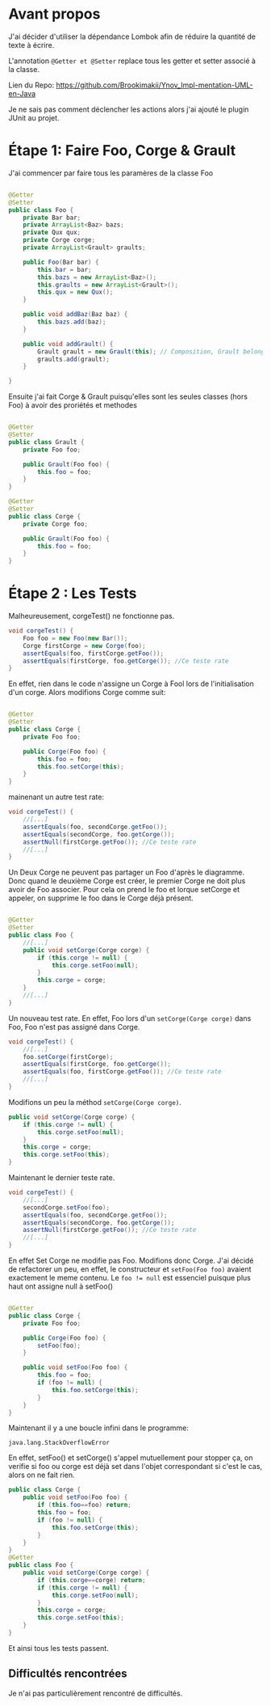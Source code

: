 # Avant propos

J'ai décider d'utiliser la dépendance Lombok afin de réduire la quantité de texte à écrire.

L'annotation ```@Getter et @Setter``` replace tous les getter et setter associé à la classe.

Lien du Repo: https://github.com/Brookimakii/Ynov_Impl-mentation-UML-en-Java

Je ne sais pas comment déclencher les actions alors j'ai ajouté le plugin JUnit au projet.

# Étape 1: Faire Foo, Corge & Grault

J'ai commencer par faire tous les paramères de la classe Foo

```java

@Getter
@Setter
public class Foo {
    private Bar bar;
    private ArrayList<Baz> bazs;
    private Qux qux;
    private Corge corge;
    private ArrayList<Grault> graults;

    public Foo(Bar bar) {
        this.bar = bar;
        this.bazs = new ArrayList<Baz>();
        this.graults = new ArrayList<Grault>();
        this.qux = new Qux();
    }

    public void addBaz(Baz baz) {
        this.bazs.add(baz);
    }

    public void addGrault() {
        Grault grault = new Grault(this); // Composition, Grault belongs to Foo
        graults.add(grault);
    }

}
```

Ensuite j'ai fait Corge & Grault puisqu'elles sont les seules classes (hors Foo) à avoir des proriétés et methodes

```java

@Getter
@Setter
public class Grault {
    private Foo foo;

    public Grault(Foo foo) {
        this.foo = foo;
    }
}

@Getter
@Setter
public class Corge {
    private Corge foo;

    public Grault(Foo foo) {
        this.foo = foo;
    }
}

```

# Étape 2 : Les Tests

Malheureusement, corgeTest() ne fonctionne pas.

```java
void corgeTest() {
    Foo foo = new Foo(new Bar());
    Corge firstCorge = new Corge(foo);
    assertEquals(foo, firstCorge.getFoo());
    assertEquals(firstCorge, foo.getCorge()); //Ce teste rate
}
```

En effet, rien dans le code n'assigne un Corge à Fool lors de l'initialisation d'un corge. Alors modifions Corge comme
suit:

```java

@Getter
@Setter
public class Corge {
    private Foo foo;

    public Corge(Foo foo) {
        this.foo = foo;
        this.foo.setCorge(this);
    }
}
```

mainenant un autre test rate:

```java
void corgeTest() {
    //[...]
    assertEquals(foo, secondCorge.getFoo());
    assertEquals(secondCorge, foo.getCorge());
    assertNull(firstCorge.getFoo()); //Ce teste rate
    //[...]
}
```

Un Deux Corge ne peuvent pas partager un Foo d'après le diagramme. Donc quand le deuxième Corge est créer, le premier
Corge ne doit plus avoir de Foo associer. Pour cela on prend le foo et lorque setCorge et appeler, on supprime le foo
dans le Corge déjà présent.

```java

@Getter
@Setter
public class Foo {
    //[...]
    public void setCorge(Corge corge) {
        if (this.corge != null) {
            this.corge.setFoo(null);
        }
        this.corge = corge;
    }
    //[...]
}
```

Un nouveau test rate. En effet, Foo lors d'un ```setCorge(Corge corge)``` dans Foo, Foo n'est pas assigné dans Corge.

```java
void corgeTest() {
    //[...]
    foo.setCorge(firstCorge);
    assertEquals(firstCorge, foo.getCorge());
    assertEquals(foo, firstCorge.getFoo()); //Ce teste rate
    //[...]
}
```

Modifions un peu la méthod ```setCorge(Corge corge)```.

```java
public void setCorge(Corge corge) {
    if (this.corge != null) {
        this.corge.setFoo(null);
    }
    this.corge = corge;
    this.corge.setFoo(this);
}
```

Maintenant le dernier teste rate.

```java
void corgeTest() {
    //[...]
    secondCorge.setFoo(foo);
    assertEquals(foo, secondCorge.getFoo());
    assertEquals(secondCorge, foo.getCorge());
    assertNull(firstCorge.getFoo()); //Ce teste rate
    //[...]
}
```

En effet Set Corge ne modifie pas Foo. Modifions donc Corge. J'ai décidé de refactorer un peu, en effet, le constructeur
et ```setFoo(Foo foo)``` avaient exactement le meme contenu. Le ```foo != null``` est essenciel puisque plus haut ont assigne null à setFoo()

```java

@Getter
public class Corge {
    private Foo foo;

    public Corge(Foo foo) {
        setFoo(foo);
    }

    public void setFoo(Foo foo) {
        this.foo = foo;
        if (foo != null) {
            this.foo.setCorge(this);
        }
    }
}
```
Maintenant il y a une boucle infini dans le programme:
```
java.lang.StackOverflowError
```
En effet, setFoo() et setCorge() s'appel mutuellement pour stopper ça, on verifie si foo ou corge est déjà set dans l'objet correspondant si c'est le cas, alors on ne fait rien.

```java
public class Corge {
    public void setFoo(Foo foo) {
        if (this.foo==foo) return;
        this.foo = foo;
        if (foo != null) {
            this.foo.setCorge(this);
        }
    }
}
@Getter
public class Foo {
    public void setCorge(Corge corge) {
        if (this.corge==corge) return;
        if (this.corge != null) {
            this.corge.setFoo(null);
        }
        this.corge = corge;
        this.corge.setFoo(this);
    }
}
```

Et ainsi tous les tests passent.

## Difficultés rencontrées
Je n'ai pas particulièrement rencontré de difficultés.
